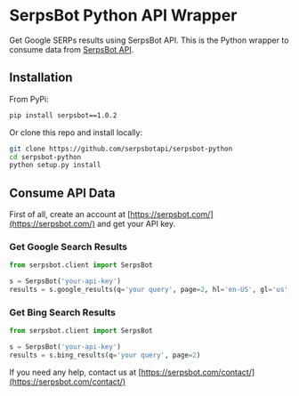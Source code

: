 # SerpsBot Python API Wrapper
Get Google SERPs results using SerpsBot API. This is the Python wrapper to consume data from [SerpsBot API](https://serpsbot.com).

## Installation

From PyPi:

```bash
pip install serpsbot==1.0.2
```

Or clone this repo and install locally:

```bash
git clone https://github.com/serpsbotapi/serpsbot-python
cd serpsbot-python
python setup.py install
```

## Consume API Data
First of all, create an account at [https://serpsbot.com/](https://serpsbot.com/) and get your API key.


### Get Google Search Results

```python
from serpsbot.client import SerpsBot

s = SerpsBot('your-api-key')
results = s.google_results(q='your query', page=2, hl='en-US', gl='us', duration='', autocorrect=1)
```

### Get Bing Search Results

```python
from serpsbot.client import SerpsBot

s = SerpsBot('your-api-key')
results = s.bing_results(q='your query', page=2)
```

If you need any help, contact us at [https://serpsbot.com/contact/](https://serpsbot.com/contact/)